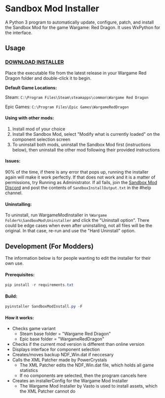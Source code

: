 # Sandbox Mod Installer

A Python 3 program to automatically update, configure, patch, and install the Sandbox Mod for the game Wargame: Red Dragon. It uses WxPython for the interface.

## Usage
### **[DOWNLOAD INSTALLER](https://github.com/Noob-Development/Sandbox-Mod-Installer/releases/latest/download/SandboxModInstall.exe "DOWNLOAD INSTALLER")**

Place the executable file from the latest release in your Wargame Red Dragon folder and double-click it to begin.  

**Default Game Locations:**

Steam: `C:\Program Files\Steam\steamapps\common\Wargame Red Dragon`

Epic Games: `C:\Program Files\Epic Games\WargameRedDragon`

#### Using with other mods:
1. Install mod of your choice
2. Install the Sandbox Mod, select "Modify what is currently loaded" on the component selection screen
3. To uninstall both mods, uninstall the Sandbox Mod first (instructions below), then uninstall the other mod following their provided instructions

#### Issues:
90% of the time, if there is any error that pops up, running the installer again will make it work perfectly. If that does not work and it is a matter of permissions, try Running as Administrator. If all fails, join the [Sandbox Mod Discord](https://discord.gg/kqvneca5Dr "Sandbox Mod Discord") and post the contents of `SandboxInstallOutput.txt` in the #help channel.

#### Uninstalling:
To uninstall, run WargameModInstaller in `%Wargame Folder%\SandboxMod\Uninstaller` and click the "Uninstall option". There could be edge cases when even after uninstalling, not all files will be the original. In that case, re-run and use the "Hard Uninstall" option.



## Development (For Modders)
The information below is for people wanting to edit the installer for their own use.

#### Prerequisites:
```powershell
pip install -r requirements.txt
```

#### Build:
```powershell
pyinstaller SandboxModInstall.py -F
```

#### How it works:
+ Checks game variant
    + Steam base folder = "Wargame Red Dragon"
    + Epic base folder = "WargameRedDragon"
+ Checks if the current mod version is different than online version
+ Displays interface for component selection
+ Creates/moves backup NDF_Win.dat if neccesary 
+ Calls the XML Patcher made by PowerCrystals
    + The XML Patcher edits the NDF_Win.dat file, which holds all game statistics
    + If no components are selected, then the program cancels here
+ Creates an installerConfig for the Wargame Mod Installer
    + The Wargame Mod Installer by Vasto is used to install assets, which the XML Patcher cannot do
